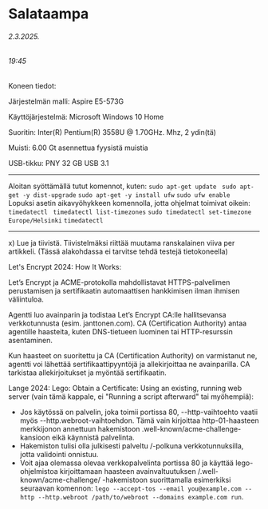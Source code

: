 Salataampa
===
###### 2.3.2025.
###### 19:45

Koneen tiedot: 

Järjestelmän malli: Aspire E5-573G

Käyttöjärjestelmä: Microsoft Windows 10 Home

Suoritin: Inter(R) Pentium(R) 3558U @ 1.70GHz. Mhz, 2 ydin(tä)

Muisti: 6.00 Gt asennettua fyysistä muistia

 USB-tikku: PNY 32 GB USB 3.1

-----
Aloitan syöttämällä tutut komennot, kuten: ```sudo apt-get update ``` ``` sudo apt-get -y dist-upgrade ``` ``` sudo apt-get -y install ufw ``` ```sudo ufw enable ```  
Lopuksi asetin aikavyöhykkeen komennolla, jotta ohjelmat toimivat oikein: ```timedatectl ``` ```timedatectl list-timezones``` ``` sudo timedatectl set-timezone Europe/Helsinki ```
```timedatectl ```

-----
x) Lue ja tiivistä. Tiivistelmäksi riittää muutama ranskalainen viiva per artikkeli. (Tässä alakohdassa ei tarvitse tehdä testejä tietokoneella)

Let's Encrypt 2024: How It Works:

Let’s Encrypt ja ACME-protokolla mahdollistavat HTTPS-palvelimen perustamisen ja sertifikaatin automaattisen hankkimisen ilman ihmisen väliintuloa.

 Agentti luo avainparin ja todistaa Let’s Encrypt CA:lle hallitsevansa verkkotunnusta (esim. janttonen.com). CA (Certification Authority) antaa agentille haasteita, kuten DNS-tietueen luominen tai HTTP-resurssin asentaminen.
 
 Kun haasteet on suoritettu ja CA (Certification Authority) on varmistanut ne, agentti voi lähettää sertifikaattipyyntöjä ja allekirjoittaa ne avainparilla. CA tarkistaa allekirjoitukset ja myöntää sertifikaatin.

Lange 2024: Lego: Obtain a Certificate: Using an existing, running web server (vain tämä kappale, ei "Running a script afterward" tai myöhempiä):

- Jos käytössä on palvelin, joka toimii portissa 80, --http-vaihtoehto vaatii myös --http.webroot-vaihtoehdon. Tämä vain kirjoittaa http-01-haasteen merkkijonon annettuun hakemistoon .well-known/acme-challenge-kansioon eikä käynnistä palvelinta.
- Hakemiston tulisi olla julkisesti palveltu /-polkuna verkkotunnuksilla, jotta validointi onnistuu.
- Voit ajaa olemassa olevaa verkkopalvelinta portissa 80 ja käyttää lego-ohjelmistoa kirjoittamaan haasteen avainvaltuutuksen <webroot dir>/.well-known/acme-challenge/ -hakemistoon suorittamalla esimerkiksi seuraavan komennon: ```lego --accept-tos --email you@example.com --http --http.webroot /path/to/webroot --domains example.com run```.


